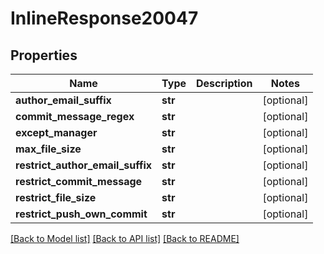 # InlineResponse20047

## Properties
Name | Type | Description | Notes
------------ | ------------- | ------------- | -------------
**author_email_suffix** | **str** |  | [optional] 
**commit_message_regex** | **str** |  | [optional] 
**except_manager** | **str** |  | [optional] 
**max_file_size** | **str** |  | [optional] 
**restrict_author_email_suffix** | **str** |  | [optional] 
**restrict_commit_message** | **str** |  | [optional] 
**restrict_file_size** | **str** |  | [optional] 
**restrict_push_own_commit** | **str** |  | [optional] 

[[Back to Model list]](../README.md#documentation-for-models) [[Back to API list]](../README.md#documentation-for-api-endpoints) [[Back to README]](../README.md)


